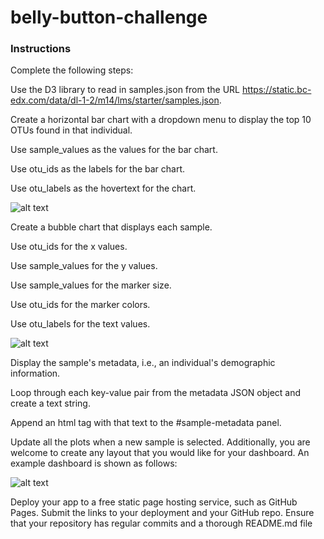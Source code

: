 # belly-button-challenge

### Instructions
Complete the following steps:

Use the D3 library to read in samples.json from the URL https://static.bc-edx.com/data/dl-1-2/m14/lms/starter/samples.json.

Create a horizontal bar chart with a dropdown menu to display the top 10 OTUs found in that individual.

Use sample_values as the values for the bar chart.

Use otu_ids as the labels for the bar chart.

Use otu_labels as the hovertext for the chart.

![alt text](<Image 10-27-24 at 2.27 PM.png>)

Create a bubble chart that displays each sample.

Use otu_ids for the x values.

Use sample_values for the y values.

Use sample_values for the marker size.

Use otu_ids for the marker colors.

Use otu_labels for the text values.

![alt text](<Screen Shot 2024-10-27 at 2.28.40 PM.png>)

Display the sample's metadata, i.e., an individual's demographic information.

Loop through each key-value pair from the metadata JSON object and create a text string.

Append an html tag with that text to the #sample-metadata panel.


Update all the plots when a new sample is selected. Additionally, you are welcome to create any layout that you would like for your dashboard. An example dashboard is shown as follows:

![alt text](<Image 10-27-24 at 2.29 PM.png>)

Deploy your app to a free static page hosting service, such as GitHub Pages. Submit the links to your deployment and your GitHub repo. Ensure that your repository has regular commits and a thorough README.md file